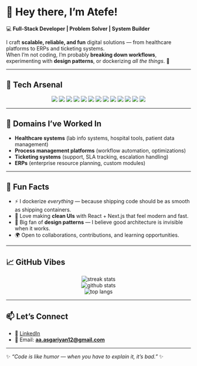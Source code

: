 # 👋 Hey there, I’m Atefe!  

💻 **Full-Stack Developer | Problem Solver | System Builder**  

I craft **scalable, reliable, and fun** digital solutions — from healthcare platforms to ERPs and ticketing systems.  
When I’m not coding, I’m probably **breaking down workflows**, experimenting with **design patterns**, or dockerizing *all the things*. 🐳  

---

## 🚀 Tech Arsenal  

<p align="center">
  <img src="https://img.shields.io/badge/-React-61DAFB?logo=react&logoColor=black&style=for-the-badge" />
  <img src="https://img.shields.io/badge/-Next.js-000000?logo=next.js&logoColor=white&style=for-the-badge" />
  <img src="https://img.shields.io/badge/-TypeScript-3178C6?logo=typescript&logoColor=white&style=for-the-badge" />
  <img src="https://img.shields.io/badge/-Laravel-FF2D20?logo=laravel&logoColor=white&style=for-the-badge" />
  <img src="https://img.shields.io/badge/-PHP-777BB4?logo=php&logoColor=white&style=for-the-badge" />
  <img src="https://img.shields.io/badge/-MySQL-4479A1?logo=mysql&logoColor=white&style=for-the-badge" />
  <img src="https://img.shields.io/badge/-MongoDB-47A248?logo=mongodb&logoColor=white&style=for-the-badge" />
  <img src="https://img.shields.io/badge/-MSSQL-CC2927?logo=microsoftsqlserver&logoColor=white&style=for-the-badge" />
  <img src="https://img.shields.io/badge/-Docker-2496ED?logo=docker&logoColor=white&style=for-the-badge" />
  <img src="https://img.shields.io/badge/-WebSocket-010101?logo=socket.io&logoColor=white&style=for-the-badge" />
  <img src="https://img.shields.io/badge/-REST%20APIs-FF6F00?logo=swagger&logoColor=white&style=for-the-badge" />
  <img src="https://img.shields.io/badge/-Git-F05032?logo=git&logoColor=white&style=for-the-badge" />
  <img src="https://img.shields.io/badge/-Apache-D22128?logo=apache&logoColor=white&style=for-the-badge" />
</p>

---

## 🏥 Domains I’ve Worked In  

- **Healthcare systems** (lab info systems, hospital tools, patient data management)  
- **Process management platforms** (workflow automation, optimizations)  
- **Ticketing systems** (support, SLA tracking, escalation handling)  
- **ERPs** (enterprise resource planning, custom modules)  

---

## 🌟 Fun Facts  

- ⚡ I dockerize *everything* — because shipping code should be as smooth as shipping containers.  
- 🎨 Love making **clean UIs** with React + Next.js that feel modern and fast.  
- 🧩 Big fan of **design patterns** — I believe good architecture is invisible when it works.  
- 🌍 Open to collaborations, contributions, and learning opportunities.  

---

## 📈 GitHub Vibes  

<p align="center">
  <img src="https://github-readme-streak-stats.herokuapp.com/?user=atefe-aa&theme=radical" alt="streak stats" />
  <br/>
  <img src="https://github-readme-stats.vercel.app/api?username=atefe-aa&show_icons=true&theme=radical" alt="github stats" />
  <br/>
  <img src="https://github-readme-stats.vercel.app/api/top-langs/?username=atefe-aa&layout=compact&theme=radical" alt="top langs" />
</p>

---

## 📫 Let’s Connect  

- 💼 [LinkedIn](https://linkedin.com/in/atefe-ali-asgariyan-85983b269)  
- 📧 Email: **aa.asgariyan12@gmail.com** 

---

✨ *“Code is like humor — when you have to explain it, it’s bad.”* ✨  
